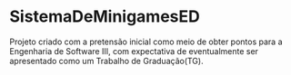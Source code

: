# SistemaDeMinigamesED
Projeto criado com a pretensão inicial como meio de obter pontos para a Engenharia de Software III, com expectativa de eventualmente ser apresentado como um Trabalho de Graduação(TG).
